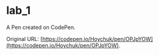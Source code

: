 # lab_1

A Pen created on CodePen.

Original URL: [https://codepen.io/Hoychuk/pen/OPJpYOW](https://codepen.io/Hoychuk/pen/OPJpYOW).

